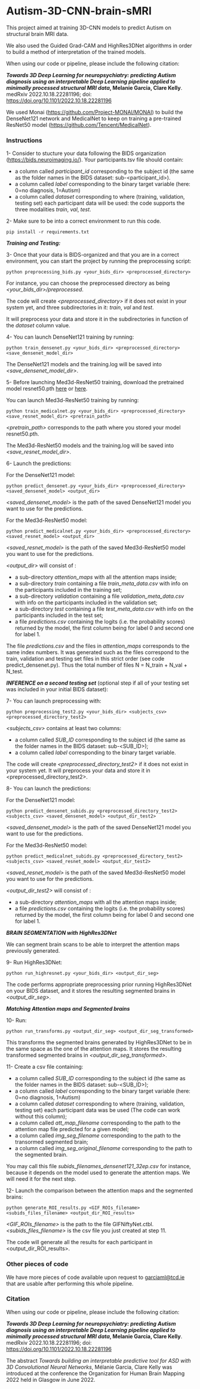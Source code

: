 # Autism-3D-CNN-brain-sMRI

This project aimed at training 3D-CNN models to predict Autism on structural brain MRI data.

We also used the Guided Grad-CAM and HighRes3DNet algorithms in order to build a method of interpretation of the trained models. 

When using our code or pipeline, please include the following citation:

***Towards 3D Deep Learning for neuropsychiatry: predicting Autism diagnosis using an interpretable Deep Learning pipeline applied to minimally processed structural MRI data*, Melanie Garcia, Clare Kelly**. medRxiv 2022.10.18.22281196; doi: https://doi.org/10.1101/2022.10.18.22281196 

We used Monai (https://github.com/Project-MONAI/MONAI) to build the DenseNet121 network and MedicalNet to keep on training a pre-trained ResNet50 model (https://github.com/Tencent/MedicalNet). 



### Instructions

1- Consider to stucture your data following the BIDS organization (https://bids.neuroimaging.io/).
Your participants.tsv file should contain: 
- a column called *participant_id* corresponding to the subject id (the same as the folder names in the BIDS dataset: sub-<participant_id>).
- a column called *label* corresponding to the binary target variable (here: 0=no diagnosis, 1=Autism)
- a column called *dataset* corresponding to where (training, validation, testing set) each participant data will be used: the code supports the three modalities *train*, *val*, *test*.


2- Make sure to be into a correct environment to run this code.
```
pip install -r requirements.txt
```

***Training and Testing:***

3- Once that your data is BIDS-organized and that you are in a correct environment, you can start the project by running the preprocessing script:
```
python preprocessing_bids.py <your_bids_dir> <preprocessed_directory>
```
For instance, you can choose the preprocessed directory as being *<your_bids_dir>/preprocessed*. 

The code will create *<preprocessed_directory>* if it does not exist in your system yet, and three subdirectories in it: *train*, *val* and *test*. 

It will preprocess your data and store it in the subdirectories in function of the *dataset* column value.


4- You can launch DenseNet121 training by running:
```
python train_densenet.py <your_bids_dir> <preprocessed_directory> <save_densenet_model_dir>
```
The DenseNet121 models and the training.log will be saved into *<save_densenet_model_dir>*.


5- Before launching Med3d-ResNet50 training, download the pretrained model resnet50.pth [here](https://drive.google.com/file/d/13tnSvXY7oDIEloNFiGTsjUIYfS3g3BfG/view) or [here](https://share.weiyun.com/55sZyIx).

You can launch Med3d-ResNet50 training by running:
```
python train_medicalnet.py <your_bids_dir> <preprocessed_directory> <save_resnet_model_dir> <pretrain_path>
```
*<pretrain_path>* corresponds to the path where you stored your model resnet50.pth.

The Med3d-ResNet50 models and the training.log will be saved into *<save_resnet_model_dir>*.


6- Launch the predictions:

For the DenseNet121 model:
```
python predict_densenet.py <your_bids_dir> <preprocessed_directory> <saved_densenet_model> <output_dir>
```
*<saved_densenet_model>* is the path of the saved DenseNet121 model you want to use for the predictions.

For the Med3d-ResNet50 model:
```
python predict_medicalnet.py <your_bids_dir> <preprocessed_directory> <saved_resnet_model> <output_dir>
```
*<saved_resnet_model>* is the path of the saved Med3d-ResNet50 model you want to use for the predictions.


*<output_dir>* will consist of :
- a sub-directory *attention_maps* with all the attention maps inside;
- a sub-directory *train* containing a file *train_meta_data.csv* with info on the participants included in the training set;
- a sub-directory *validation* containing a file *validation_meta_data.csv* with info on the participants included in the validation set;
- a sub-directory *test* containing a file *test_meta_data.csv* with info on the participants included in the test set;
- a file *predictions.csv* containing the logits (i.e. the probability scores) returned by the model, the first column being for label 0 and second one for label 1. 

The file *predictions.csv* and the files in *attention_maps* corresponds to the same index numbers. It was generated such as the files correspond to the train, validation and testing set files in this strict order (see code predict_densenet.py). Thus the total number of files N = N_train + N_val + N_test. 


***INFERENCE on a second testing set*** (optional step if all of your testing set was included in your initial BIDS dataset):

7- You can launch preprocessing with:
```
python preprocessing_test2.py <your_bids_dir> <subjects_csv> <preprocessed_directory_test2>
```
*<subjects_csv>* contains at least two columns:
- a column called *SUB_ID* corresponding to the subject id (the same as the folder names in the BIDS dataset: sub-<SUB_ID>);
- a column called *label* corresponding to the binary target variable.

The code will create *<preprocessed_directory_test2>* if it does not exist in your system yet. It will preprocess your data and store it in 
<preprocessed_directory_test2>.

8- You can launch the predictions:

For the DenseNet121 model:
```
python predict_densenet_subids.py <preprocessed_directory_test2> <subjects_csv> <saved_densenet_model> <output_dir_test2>
```
*<saved_densenet_model>* is the path of the saved DenseNet121 model you want to use for the predictions.

For the Med3d-ResNet50 model:
```
python predict_medicalnet_subids.py <preprocessed_directory_test2> <subjects_csv> <saved_resnet_model> <output_dir_test2>
```
*<saved_resnet_model>* is the path of the saved Med3d-ResNet50 model you want to use for the predictions.

*<output_dir_test2>* will consist of : 
- a sub-directory *attention_maps* with all the attention maps inside;
- a file *predictions.csv* containing the logits (i.e. the probability scores) returned by the model, the first column being for label 0 and second one for label 1. 


***BRAIN SEGMENTATION with HighRes3DNet***

We can segment brain scans to be able to interpret the attention maps previously generated.

9- Run HighRes3DNet:
```
python run_highresnet.py <your_bids_dir> <output_dir_seg>
```
The code performs appropriate preprocessing prior running HighRes3DNet on your BIDS dataset, and it stores the resulting segmented brains in *<output_dir_seg>*.


***Matching Attention maps and Segmented brains***

10- Run:
```
python run_transforms.py <output_dir_seg> <output_dir_seg_transformed>
```
This transforms the segmented brains generated by HighRes3DNet to be in the same space as the one of the attention maps. It stores the resulting transformed segmented brains in *<output_dir_seg_transformed>*.

11- Create a csv file containing:
- a column called *SUB_ID* corresponding to the subject id (the same as the folder names in the BIDS dataset: sub-<SUB_ID>); 
- a column called *label* corresponding to the binary target variable (here: 0=no diagnosis, 1=Autism)
- a column called *dataset* corresponding to where (training, validation, testing set) each participant data was be used (The code can work without this column);
- a column called *att_map_filename* corresponding to the path to the attention map file predicted for a given model; 
- a column called *img_seg_filename* corresponding to the path to the transormed segmented brain; 
- a column called *img_seg_original_filename* corresponding to the path to the segmented brain.

You may call this file *subids_filenames_densenet121_32ep.csv* for instance, because it depends on the model used to generate the attention maps. We will need it for the next step.

12- Launch the comparison between the attention maps and the segmented brains:
```
python generate_ROI_results.py <GIF_ROIs_filename> <subids_files_filename> <output_dir_ROI_results>
```
*<GIF_ROIs_filename>* is the path to the file GIFNiftyNet.ctbl.
*<subids_files_filename>* is the csv file you just created at step 11. 

The code will generate all the results for each participant in <output_dir_ROI_results>.


### Other pieces of code

We have more pieces of code available upon request to garciaml@tcd.ie that are usable after performing this whole pipeline. 


### Citation
When using our code or pipeline, please include the following citation:

***Towards 3D Deep Learning for neuropsychiatry: predicting Autism diagnosis using an interpretable Deep Learning pipeline applied to minimally processed structural MRI data*, Melanie Garcia, Clare Kelly**. medRxiv 2022.10.18.22281196; doi: https://doi.org/10.1101/2022.10.18.22281196 

The abstract *Towards building an interpretable predictive tool for ASD with 3D Convolutional Neural Networks*, Mélanie Garcia, Clare Kelly was introduced at the conference the Organization for Human Brain Mapping 2022 held in Glasgow in June 2022.
